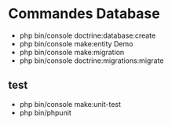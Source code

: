 # Commandes Database

* php bin/console doctrine:database:create
* php bin/console make:entity Demo
* php bin/console make:migration
* php bin/console doctrine:migrations:migrate

## test

* php bin/console make:unit-test
* php bin/phpunit
